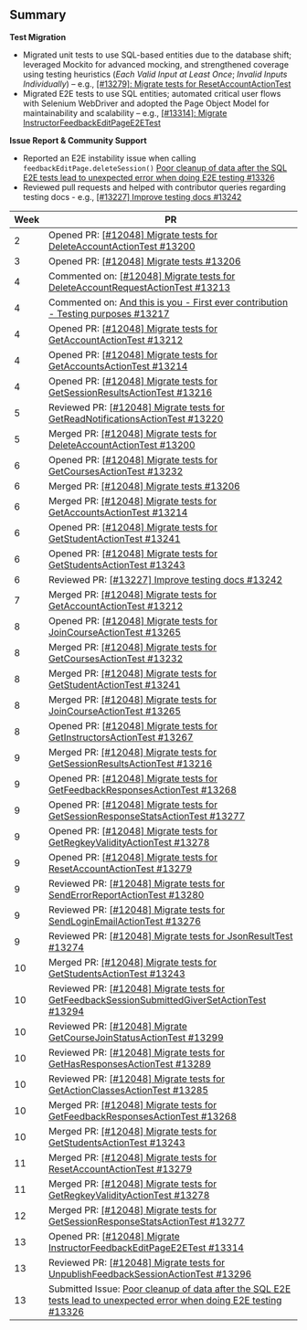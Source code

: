 ## Summary

**Test Migration**
- Migrated unit tests to use SQL-based entities due to the database shift; leveraged Mockito for advanced mocking, and strengthened coverage using testing heuristics (_Each Valid Input at Least Once_; _Invalid Inputs Individually_) – e.g., [[#13279]: Migrate tests for ResetAccountActionTest](https://github.com/TEAMMATES/teammates/pull/13279)
- Migrated E2E tests to use SQL entities; automated critical user flows with Selenium WebDriver and adopted the Page Object Model for maintainability and scalability – e.g., [[#13314]: Migrate InstructorFeedbackEditPageE2ETest](https://github.com/TEAMMATES/teammates/pull/13314)

**Issue Report & Community Support**
- Reported an E2E instability issue when calling `feedbackEditPage.deleteSession()` [Poor cleanup of data after the SQL E2E tests lead to unexpected error when doing E2E testing #13326](https://github.com/TEAMMATES/teammates/issues/13326)
- Reviewed pull requests and helped with contributor queries regarding testing docs - e.g., [[#13227] Improve testing docs #13242](https://github.com/TEAMMATES/teammates/pull/13242)

| Week | PR                                                                                                                                                                          |
|------|-----------------------------------------------------------------------------------------------------------------------------------------------------------------------------|
| 2    | Opened PR: [[#12048] Migrate tests for DeleteAccountActionTest #13200](https://github.com/TEAMMATES/teammates/pull/13200)                                                   |
| 3    | Opened PR: [[#12048] Migrate tests #13206](https://github.com/TEAMMATES/teammates/pull/13206)                                                                               |
| 4    | Commented on: [[#12048] Migrate tests for DeleteAccountRequestActionTest #13213](https://github.com/TEAMMATES/teammates/pull/13213)                                         |
| 4    | Commented on: [And this is you - First ever contribution - Testing purposes #13217](https://github.com/TEAMMATES/teammates/pull/13217)                                      |
| 4    | Opened PR: [[#12048] Migrate tests for GetAccountActionTest #13212](https://github.com/TEAMMATES/teammates/pull/13212)                                                      |
| 4    | Opened PR: [[#12048] Migrate tests for GetAccountsActionTest #13214](https://github.com/TEAMMATES/teammates/pull/13214)                                                     |
| 4    | Opened PR: [[#12048] Migrate tests for GetSessionResultsActionTest #13216](https://github.com/TEAMMATES/teammates/pull/13216)                                               |
| 5    | Reviewed PR: [[#12048] Migrate tests for GetReadNotificationsActionTest #13220](https://github.com/TEAMMATES/teammates/pull/13220)                                          |
| 5    | Merged PR: [[#12048] Migrate tests for DeleteAccountActionTest #13200](https://github.com/TEAMMATES/teammates/pull/13200)                                                   |
| 6    | Opened PR: [[#12048] Migrate tests for GetCoursesActionTest #13232](https://github.com/TEAMMATES/teammates/pull/13232)                                                      |
| 6    | Merged PR: [[#12048] Migrate tests #13206](https://github.com/TEAMMATES/teammates/pull/13206)                                                                               |
| 6    | Merged PR: [[#12048] Migrate tests for GetAccountsActionTest #13214](https://github.com/TEAMMATES/teammates/pull/13214)                                                     |
| 6    | Opened PR: [[#12048] Migrate tests for GetStudentActionTest #13241](https://github.com/TEAMMATES/teammates/pull/13241)                                                      |
| 6    | Opened PR: [[#12048] Migrate tests for GetStudentsActionTest #13243](https://github.com/TEAMMATES/teammates/pull/13243)                                                     |
| 6    | Reviewed PR: [[#13227] Improve testing docs #13242](https://github.com/TEAMMATES/teammates/pull/13242)                                                                      |
| 7    | Merged PR: [[#12048] Migrate tests for GetAccountActionTest #13212](https://github.com/TEAMMATES/teammates/pull/13212)                                                      |
| 8    | Opened PR: [[#12048] Migrate tests for JoinCourseActionTest #13265](https://github.com/TEAMMATES/teammates/pull/13265)                                                      |
| 8    | Merged PR: [[#12048] Migrate tests for GetCoursesActionTest #13232](https://github.com/TEAMMATES/teammates/pull/13232)                                                      |
| 8    | Merged PR: [[#12048] Migrate tests for GetStudentActionTest #13241](https://github.com/TEAMMATES/teammates/pull/13241)                                                      |
| 8    | Merged PR: [[#12048] Migrate tests for JoinCourseActionTest #13265](https://github.com/TEAMMATES/teammates/pull/13265)                                                      |
| 8    | Opened PR: [[#12048] Migrate tests for GetInstructorsActionTest #13267](https://github.com/TEAMMATES/teammates/pull/13267)                                                  |
| 9    | Merged PR: [[#12048] Migrate tests for GetSessionResultsActionTest #13216](https://github.com/TEAMMATES/teammates/pull/13216)                                               |
| 9    | Opened PR: [[#12048] Migrate tests for GetFeedbackResponsesActionTest #13268](https://github.com/TEAMMATES/teammates/pull/13268)                                            |
| 9    | Opened PR: [[#12048] Migrate tests for GetSessionResponseStatsActionTest #13277](https://github.com/TEAMMATES/teammates/pull/13277)                                         |
| 9    | Opened PR: [[#12048] Migrate tests for GetRegkeyValidityActionTest #13278](https://github.com/TEAMMATES/teammates/pull/13278)                                               |
| 9    | Opened PR: [[#12048] Migrate tests for ResetAccountActionTest #13279](https://github.com/TEAMMATES/teammates/pull/13279)                                                    | 
| 9    | Reviewed PR: [[#12048] Migrate tests for SendErrorReportActionTest #13280](https://github.com/TEAMMATES/teammates/pull/13280)                                               |
| 9    | Reviewed PR: [[#12048] Migrate tests for SendLoginEmailActionTest #13276](https://github.com/TEAMMATES/teammates/pull/13276)                                                |
| 9    | Reviewed PR: [[#12048] Migrate tests for JsonResultTest #13274](https://github.com/TEAMMATES/teammates/pull/13274)                                                          |
| 10   | Merged PR: [[#12048] Migrate tests for GetStudentsActionTest #13243](https://github.com/TEAMMATES/teammates/pull/13243#event-17047294754)                                   |
| 10   | Reviewed PR: [[#12048] Migrate tests for GetFeedbackSessionSubmittedGiverSetActionTest #13294](https://github.com/TEAMMATES/teammates/pull/13294)                           |
| 10   | Reviewed PR: [[#12048] Migrate GetCourseJoinStatusActionTest #13299](https://github.com/TEAMMATES/teammates/pull/13299)                                                     |
| 10   | Reviewed PR: [[#12048] Migrate tests for GetHasResponsesActionTest #13289](https://github.com/TEAMMATES/teammates/pull/13289)                                               |
| 10   | Reviewed PR: [[#12048] Migrate tests for GetActionClassesActionTest #13285](https://github.com/TEAMMATES/teammates/pull/13285)                                              |
| 10   | Merged PR: [[#12048] Migrate tests for GetFeedbackResponsesActionTest #13268](https://github.com/TEAMMATES/teammates/pull/13268)                                            |
| 10   | Merged PR: [[#12048] Migrate tests for GetStudentsActionTest #13243](https://github.com/TEAMMATES/teammates/pull/13243)                                                     |
| 11   | Merged PR: [[#12048] Migrate tests for ResetAccountActionTest #13279](https://github.com/TEAMMATES/teammates/pull/13279)                                                    |
| 11   | Merged PR: [[#12048] Migrate tests for GetRegkeyValidityActionTest #13278](https://github.com/TEAMMATES/teammates/pull/13278)                                               |
| 12   | Merged PR: [[#12048] Migrate tests for GetSessionResponseStatsActionTest #13277](https://github.com/TEAMMATES/teammates/pull/13277)                                         |
| 13   | Opened PR: [[#12048] Migrate InstructorFeedbackEditPageE2ETest #13314](https://github.com/TEAMMATES/teammates/pull/13314)                                                   |
| 13   | Reviewed PR: [[#12048] Migrate tests for UnpublishFeedbackSessionActionTest #13296](https://github.com/TEAMMATES/teammates/pull/13296)                                      |
| 13   | Submitted Issue: [Poor cleanup of data after the SQL E2E tests lead to unexpected error when doing E2E testing #13326](https://github.com/TEAMMATES/teammates/issues/13326) |

